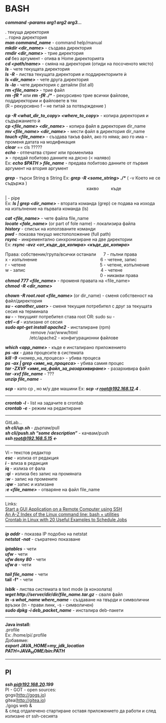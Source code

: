 # BASH

**_command  -params  arg1  arg2  arg3…_**  

.	    текуща директория  
..	   горна директория  
**_man  command_name_**	      - command help/manual  
**_mkdir  <dir_name>_**	- създава директория  
**_rmdir  <dir_name>_**	- трие директория  
**_cd_**  без аргумент	- отива в Home директорията  
**_cd <path/name>_** 	- смяна на директория (отиди на посоченото място)  
**_ls_**	- чете текущата директория  
**_ls -R_**	- листва текущата директория и поддиректориите ѝ  
**_ls <dir_name>_**      - чете друга директория  
**_ls -la_**	- чете директория с детайли  (list all)  
**_rm <file_name>_**     - трие файл  
**_rm  -fR  *_**          или         **_rm  -fR  ./*_**	- рекурсивно трие всички файлове, поддиректории и файловете в тях  
    (R – рекурсивно	f – не питай за потвърждение	)  
  
**_cp  -R  <what_dir_to_copy>  <where_to_copy>_**	      - копира директория и съдържанието ѝ  
**_cp  <file_name>  <dir_name>_**        - копира файл в директория dir_name  
**_mv <file_name>  <dir_name>_**       - мести файл в директория  dir_name  
**_touch  <file_name>_**	- създава такъв файл, ако го няма; ако го има – променя датата на модификация  
**_clear_**  ==  cls	?????  
**_echo_**	- отпечатва стринг или променлива  
**_>_**	- предай побитово данните  на дясно (<   наляво)  
Ex:	**_echo  $PATH  >  file_name_**	- предава побитово данните от първия аргумент на втория аргумент  

**_grep_**	- търси String в String
 Ex:	**_grep -R <some_string> ./*_** 	(   -v    Което не се съдържа  )  
  &nbsp;&nbsp;&nbsp;&nbsp;&nbsp;&nbsp;&nbsp;&nbsp;&nbsp;&nbsp;&nbsp;&nbsp;&nbsp;&nbsp;&nbsp;&nbsp;&nbsp;&nbsp;&nbsp;&nbsp;&nbsp;&nbsp;&nbsp;&nbsp;&nbsp;&nbsp;&nbsp;&nbsp;&nbsp;&nbsp;&nbsp;&nbsp;&nbsp;&nbsp;&nbsp;&nbsp;&nbsp;&nbsp;&nbsp;&nbsp;&nbsp;&nbsp;&nbsp;&nbsp;&nbsp;&nbsp;&nbsp;&nbsp;&nbsp;&nbsp;&nbsp;&nbsp;&nbsp;&nbsp;&nbsp;&nbsp;&nbsp;&nbsp;&nbsp;&nbsp;&nbsp;&nbsp;&nbsp;&nbsp;&nbsp;&nbsp;  какво&nbsp;&nbsp;&nbsp;	&nbsp;&nbsp;&nbsp;&nbsp;&nbsp;         къде				

|	- pipe  
Ex:	**_ls  |  grep  <dir_name>_**	- втората команда (grep) се подава на изхода на изпълнение на първата команда (ls)  

**_cat  <file_name>_**	- чете файла file_name  
**_locate  <fale_name>_**   (or part of fole name)	- локализира файла  
**_history_**	- списък на използваните команди  
**_pwd_**	- показва текущо местоположение (full path)  
**_rsync_**	- инкрементално синхронизиране на две директории  
 Ex:	**_rsync  -avz  <от_къде_да_копира>  <къде_да_копира>_**  

Права:   собственик/група/всички останали					&nbsp;&nbsp;&nbsp;&nbsp;&nbsp;7	- пълни права  
x  - изпълнение &nbsp;&nbsp;&nbsp;&nbsp;&nbsp;&nbsp;&nbsp;&nbsp;&nbsp;&nbsp;&nbsp;&nbsp;&nbsp;&nbsp;&nbsp;&nbsp;&nbsp;&nbsp;&nbsp;&nbsp;&nbsp;&nbsp;&nbsp;&nbsp;&nbsp;&nbsp;&nbsp;&nbsp;&nbsp;&nbsp;&nbsp;&nbsp;&nbsp;&nbsp;&nbsp;&nbsp;&nbsp;&nbsp;&nbsp;&nbsp;&nbsp;&nbsp;&nbsp;&nbsp;&nbsp;&nbsp;&nbsp;&nbsp;&nbsp;&nbsp;&nbsp;6	- четене, запис  
r  - четене	&nbsp;&nbsp;&nbsp;&nbsp;&nbsp;&nbsp;&nbsp;&nbsp;&nbsp;&nbsp;&nbsp;&nbsp;&nbsp;&nbsp;&nbsp;&nbsp;&nbsp;&nbsp;&nbsp;&nbsp;&nbsp;&nbsp;&nbsp;&nbsp;&nbsp;&nbsp;&nbsp;&nbsp;&nbsp;&nbsp;&nbsp;&nbsp;&nbsp;&nbsp;&nbsp;&nbsp;&nbsp;&nbsp;&nbsp;&nbsp;&nbsp;&nbsp;&nbsp;&nbsp;&nbsp;&nbsp;&nbsp;&nbsp;&nbsp;&nbsp;&nbsp;&nbsp;&nbsp;&nbsp;&nbsp;&nbsp;&nbsp;&nbsp;&nbsp;								5	- четене, изпълнение  
w  - запис	&nbsp;&nbsp;&nbsp;&nbsp;&nbsp;&nbsp;&nbsp;&nbsp;&nbsp;&nbsp;&nbsp;&nbsp;&nbsp;&nbsp;&nbsp;&nbsp;&nbsp;&nbsp;&nbsp;&nbsp;&nbsp;&nbsp;&nbsp;&nbsp;&nbsp;&nbsp;&nbsp;&nbsp;&nbsp;&nbsp;&nbsp;&nbsp;&nbsp;&nbsp;&nbsp;&nbsp;&nbsp;&nbsp;&nbsp;&nbsp;&nbsp;&nbsp;&nbsp;&nbsp;&nbsp;&nbsp;&nbsp;&nbsp;&nbsp;&nbsp;&nbsp;&nbsp;&nbsp;&nbsp;&nbsp;&nbsp;&nbsp;&nbsp;&nbsp;&nbsp;&nbsp;4	- четене  
&nbsp;&nbsp;&nbsp;&nbsp;&nbsp;&nbsp;&nbsp;&nbsp;&nbsp;&nbsp;&nbsp;&nbsp;&nbsp;&nbsp;&nbsp;&nbsp;&nbsp;&nbsp;&nbsp;&nbsp;&nbsp;&nbsp;&nbsp;&nbsp;&nbsp;&nbsp;&nbsp;&nbsp;&nbsp;&nbsp;&nbsp;&nbsp;&nbsp;&nbsp;&nbsp;&nbsp;&nbsp;&nbsp;&nbsp;&nbsp;&nbsp;&nbsp;&nbsp;&nbsp;&nbsp;&nbsp;&nbsp;&nbsp;&nbsp;&nbsp;&nbsp;&nbsp;&nbsp;&nbsp;&nbsp;&nbsp;&nbsp;&nbsp;&nbsp;&nbsp;&nbsp;&nbsp;&nbsp;&nbsp;&nbsp;&nbsp;&nbsp;&nbsp;&nbsp;&nbsp;&nbsp;&nbsp;&nbsp;&nbsp;&nbsp;&nbsp;&nbsp;&nbsp;0	- никакви права  
**_chmod  777  <file_name>_**	- променя правата на <file_name>  
**_chmod  -R  <dir_name>_**  

**_chown  -R  root.root  <file_name>_**    (or  dir_name)	- сменя собственост на файл/директория  
**_su  - <another_user>_**	- сменя текущия потребител с друг за текущата сесия на терминала  
**_su -_**	- текущият потребител става root	OR: sudo  su -  
**_ctrl – d_**		- излизане от сесия  
**_sudo  apt-get  install  apache2_**		- инсталиране  (rpm)  
&nbsp;&nbsp;&nbsp;&nbsp;&nbsp;&nbsp;&nbsp;&nbsp;&nbsp;&nbsp;&nbsp;&nbsp;&nbsp;&nbsp;&nbsp;&nbsp;&nbsp;&nbsp;&nbsp;&nbsp;&nbsp;remove			/var/www/html  
&nbsp;&nbsp;&nbsp;&nbsp;&nbsp;&nbsp;&nbsp;&nbsp;&nbsp;&nbsp;&nbsp;&nbsp;&nbsp;&nbsp;&nbsp;&nbsp;&nbsp;&nbsp;&nbsp;&nbsp;/etc/apache2	- конфигурационни файлове  

**_which  <app_name>_**	- къде е инсталирано приложението  
**_ps  -ax_**		- дава процесите в системата  
**_kill  -9_**  <номер_на_процеса>	      - убива процеса  
**_ps  -ax  |  grep   <име_на_процеса>_**         - убива самия процес  
**_tar  -ZXVF  <име_на_файл_за_разархивиране>_**	- разархивира файл  
**_tar -xvf file_name_** - ???  
**_unzip file_name_** - 

**_scp_**	- като cp , но м/у две машини
Ex:	**_scp  -r  root@192.168.12.4_**    .	
- - - - - - - - - - - - - - - - - - - - - - - - - - - - - - - - - - - - - - - - - - - -  
**_crontab  -l_**	- list на задачите в crontab  
**_crontab  -e_**	- режим на редактиране  
- - - - - - - - - - - - - - - - - - - - - - - - - - - - - - - - - - - - - - - - - - - -  
GitLab…  
**_sh  cli/up.sh_**		- дърпам/pull  
**_sh  cli/push.sh  “some description”_**	- качвам/push  
**_ssh  root@192.168.5.15	<-_**  
- - - - - - - - - - - - - - - - - - - - - - - - - - - - - - - - - - - - - - - - - - - -  
Vi – текстов редактор  
**_esc_**	- излиза от редакция  
**_i_**	- влиза в редакция  
**_iq_**	- излиза от фала  
**_:qi_**	- излиза без запис на промяната  
**_:w_**	- запис на промените  
**_:qw_**	- запис и излизане  
**_:е  <file_name>_**		- отваряне на файл file_name  
- - - - - - - - - - - - - - - - - - - - - - - - - - - - - - - - - - - - - - - - - - - -  
Links:  
[Start a GUI Application on a Remote Computer using SSH](https://www.shellhacks.com/start-gui-application-remote-computer-ssh/)  
[An A-Z Index of the Linux command line: bash + utilities](https://ss64.com/bash/)  
[Crontab in Linux with 20 Useful Examples to Schedule Jobs](https://tecadmin.net/crontab-in-linux-with-20-examples-of-cron-schedule/)  
- - - - - - - - - - - - - - - - - - - - - - - - - - - - - - - - - - - - - - - - - - - -   
**_ip addr_** - показва IP подобно на netstat  
**_netstat -nat_** - съкратено показване  

**_iptables_** - чети  
**_ufw_** - чети  
**_ufw deny 80_** - чети  
**_ufw a_** - чети  

**_tail file_name_**   - чети  
**tail -f***    - чети  

**_lsblk_** - листва системата в text mode (в конзолата)  
**_wget http://server/dir/dir/file_name.tar.gz_** - сваля файл  
**_ln -s what_name  where_name_**  - създаване на твърди и символични връзки (ln - прави линк, -s - символичен)  
**_sudo dpkg -i deb_packet_name_**  - инсталира deb-пакети  
- - - - - - - - - - - - - - - - - - - - - - - - - - - - - - - - - - - - - - - - - - - -  
**Java install:**  
.profile  
Ex: /home/pi/.profile  
Добавяме:  
**_export JAVA_HOME=my_jdk_location_**  
**_PATH=$JAVA_HOME/bin:$PATH_**  
- - - - - - - - - - - - - - - - - - - - - - - - - - - - - - - - - - - - - - - - - - - -  
## PI 
**_ssh pi@192.168.20.199_**  
PI - GOT - open sources:  
gogs(http://gogs.io)  
gitea(http://gitea.io)  
./gogs web &  
& след отдалечено стартиране оставя приложението да работи и след излизане от ssh-сесията  





